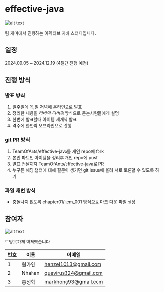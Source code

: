 # effective-java

![alt text](https://image.aladin.co.kr/product/17119/64/cover500/8966262287_1.jpg)  

팀 개미에서 진행하는 이펙티브 자바 스터디입니다.

## 일정
2024.09.05 ~ 2024.12.19 (4달간 진행 예정)

## 진행 방식

### 발표 방식
1. 일주일에 목,일 저녁에 온라인으로 발표
2. 정리한 내용을 *러버덕 디버깅* 방식으로 듣는사람들에게 설명
3. 한번에 발표할때 아이템 세개씩 발표
4. 격주에 한번씩 오프라인으로 진행

### git PR 방식  
1. TeamOfAnts/effective-java를 개인 repo에 fork
2. 본인 파트인 아이템을 정리후 개인 repo에 push
3. 발표 전날까지 TeamOfAnts/effective-java로 PR
4. 누구든 해당 챕터에 대해 질문이 생기면 git issue에 올려 서로 토론할 수 있도록 하기

### 파일 채번 방식
- 충돌나지 않도록 chapter01/item_001 방식으로 마크 다운 파일 생성

## 참여자

![alt text](https://i.pinimg.com/550x/a9/f1/2a/a9f12ad9bfe0baa4f6e629d1e0fa439c.jpg)  

도망못가게 박제했습니다.

| 번호 | 이름     | 이메일         | 
|------|--------|--------------|
| 1    | 원가연    | henzel1013@gmail.com         |
| 2    | Nhahan | quevirus324@gmail.com        |
| 3    | 홍성혁    | markhong93@gmail.com         |
